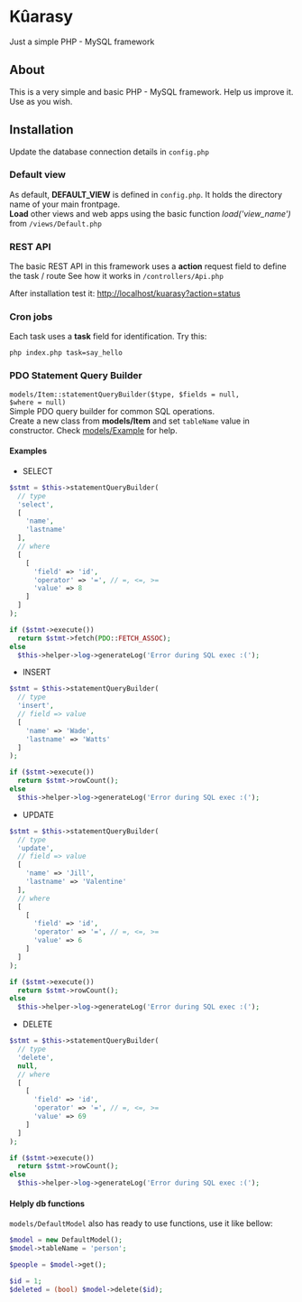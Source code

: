 # Kûarasy
Just a simple PHP - MySQL framework

## About
This is a very simple and basic PHP - MySQL framework. Help us improve it. Use as you wish.

## Installation
Update the database connection details in <code>config.php</code>

### Default view
As default, **DEFAULT_VIEW** is defined in <code>config.php</code>. It holds the directory name of your main frontpage.  
**Load** other views and web apps using the basic function *load('view_name')* from <code>/views/Default.php</code>

### REST API
The basic REST API in this framework uses a **action** request field to define the task / route
See how it works in <code>/controllers/Api.php</code>

After installation test it: [http://localhost/kuarasy?action=status](http://localhost/kuarasy?action=status)

### Cron jobs
Each task uses a **task** field for identification. Try this:  
```
php index.php task=say_hello
```

### PDO Statement Query Builder
<code>models/Item::statementQueryBuilder($type, $fields = null, $where = null)</code>  
Simple PDO query builder for common SQL operations.  
Create a new class from **models/Item** and set <code>tableName</code> value in constructor. Check [models/Example](https://github.com/ValkyriaTech/kuarasy/blob/main/models/Example.php) for help.  
#### Examples
- SELECT  
```php
$stmt = $this->statementQueryBuilder(
  // type
  'select',
  [
    'name',
    'lastname'
  ],
  // where
  [
    [
      'field' => 'id',
      'operator' => '=', // =, <=, >=
      'value' => 8
    ]
  ]
);

if ($stmt->execute())
  return $stmt->fetch(PDO::FETCH_ASSOC);
else
  $this->helper->log->generateLog('Error during SQL exec :(');
```
- INSERT  
```php
$stmt = $this->statementQueryBuilder(
  // type
  'insert',
  // field => value
  [
    'name' => 'Wade',
    'lastname' => 'Watts'
  ]
);

if ($stmt->execute())
  return $stmt->rowCount();
else
  $this->helper->log->generateLog('Error during SQL exec :(');
```
- UPDATE  
```php
$stmt = $this->statementQueryBuilder(
  // type
  'update',
  // field => value
  [
    'name' => 'Jill',
    'lastname' => 'Valentine'
  ],
  // where
  [
    [
      'field' => 'id',
      'operator' => '=', // =, <=, >=
      'value' => 6
    ]
  ]
);

if ($stmt->execute())
  return $stmt->rowCount();
else
  $this->helper->log->generateLog('Error during SQL exec :(');
```
- DELETE
```php
$stmt = $this->statementQueryBuilder(
  // type
  'delete',
  null,
  // where
  [
    [
      'field' => 'id',
      'operator' => '=', // =, <=, >=
      'value' => 69
    ]
  ]
);

if ($stmt->execute())
  return $stmt->rowCount();
else
  $this->helper->log->generateLog('Error during SQL exec :(');
```

#### Helply db functions
<code>models/DefaultModel</code> also has ready to use functions, use it like bellow:  

```php
$model = new DefaultModel();
$model->tableName = 'person';

$people = $model->get();

$id = 1;
$deleted = (bool) $model->delete($id);
```
